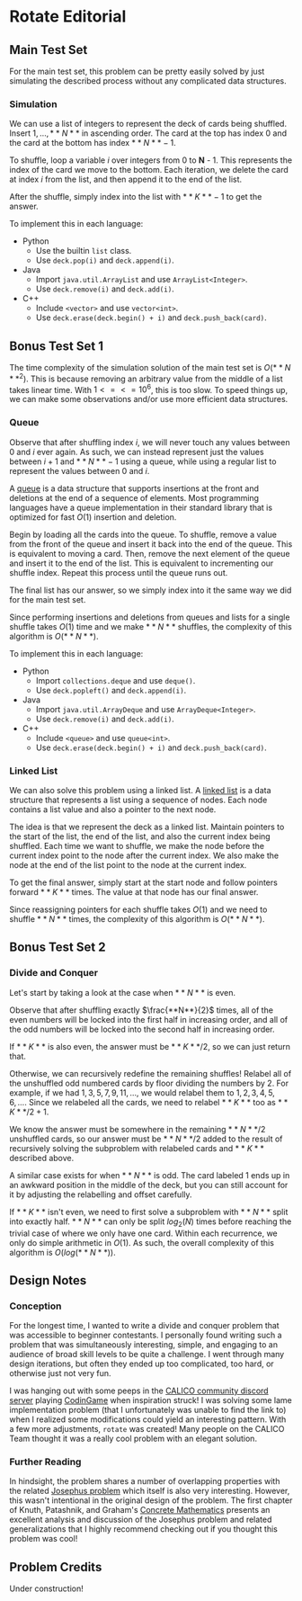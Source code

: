 # Rotate Editorial

## Main Test Set

For the main test set, this problem can be pretty easily solved by just simulating the described process without any complicated data structures.

### Simulation

We can use a list of integers to represent the deck of cards being shuffled. Insert $1, \ldots, **N**$ in ascending order. The card at the top has index 0 and the card at the bottom has index $**N** - 1$.

To shuffle, loop a variable $i$ over integers from 0 to **N** - 1. This represents the index of the card we move to the bottom. Each iteration, we delete the card at index $i$ from the list, and then append it to the end of the list.

After the shuffle, simply index into the list with $**K** - 1$ to get the answer.

To implement this in each language:
- Python
    - Use the builtin `list` class.
    - Use `deck.pop(i)` and `deck.append(i)`.
- Java
    - Import `java.util.ArrayList` and use `ArrayList<Integer>`.
    - Use `deck.remove(i)` and `deck.add(i)`.
- C++
    - Include `<vector>` and use `vector<int>`.
    - Use `deck.erase(deck.begin() + i)` and `deck.push_back(card)`.

## Bonus Test Set 1

The time complexity of the simulation solution of the main test set is $O(**N**^2)$. This is because removing an arbitrary value from the middle of a list takes linear time. With $1 <= <= 10^6$, this is too slow. To speed things up, we can make some observations and/or use more efficient data structures.

### Queue

Observe that after shuffling index $i$, we will never touch any values between $0$ and $i$ ever again. As such, we can instead represent just the values between $i + 1$ and $**N** - 1$ using a queue, while using a regular list to represent the values between $0$ and $i$.

A [queue](https://TODO) is a data structure that supports insertions at the front and deletions at the end of a sequence of elements. Most programming languages have a queue implementation in their standard library that is optimized for fast $O(1)$ insertion and deletion.

Begin by loading all the cards into the queue. To shuffle, remove a value from the front of the queue and insert it back into the end of the queue. This is equivalent to moving a card. Then, remove the next element of the queue and insert it to the end of the list. This is equivalent to incrementing our shuffle index. Repeat this process until the queue runs out.

The final list has our answer, so we simply index into it the same way we did for the main test set.

Since performing insertions and deletions from queues and lists for a single shuffle takes $O(1)$ time and we make $**N**$ shuffles, the complexity of this algorithm is $O(**N**)$.

To implement this in each language:
- Python
    - Import `collections.deque` and use `deque()`.
    - Use `deck.popleft()` and `deck.append(i)`.
- Java
    - Import `java.util.ArrayDeque` and use `ArrayDeque<Integer>`.
    - Use `deck.remove(i)` and `deck.add(i)`.
- C++
    - Include `<queue>` and use `queue<int>`.
    - Use `deck.erase(deck.begin() + i)` and `deck.push_back(card)`.

### Linked List

We can also solve this problem using a linked list. A [linked list](https://TODO) is a data structure that represents a list using a sequence of nodes. Each node contains a list value and also a pointer to the next node.

The idea is that we represent the deck as a linked list. Maintain pointers to the start of the list, the end of the list, and also the current index being shuffled. Each time we want to shuffle, we make the node before the current index point to the node after the current index. We also make the node at the end of the list point to the node at the current index.

To get the final answer, simply start at the start node and follow pointers forward $**K**$ times. The value at that node has our final answer.

Since reassigning pointers for each shuffle takes $O(1)$ and we need to shuffle $**N**$ times, the complexity of this algorithm is $O(**N**)$.

## Bonus Test Set 2

### Divide and Conquer

Let's start by taking a look at the case when $**N**$ is even.

Observe that after shuffling exactly $\frac{**N**}{2}$ times, all of the even numbers will be locked into the first half in increasing order, and all of the odd numbers will be locked into the second half in increasing order.

If $**K**$ is also even, the answer must be $**K** / 2$, so we can just return that.

Otherwise, we can recursively redefine the remaining shuffles! Relabel all of the unshuffled odd numbered cards by floor dividing the numbers by 2. For example, if we had $1, 3, 5, 7, 9, 11, \ldots$, we would relabel them to $1, 2, 3, 4, 5, 6, \ldots$. Since we relabeled all the cards, we need to relabel $**K**$ too as $**K** / 2 + 1$.

We know the answer must be somewhere in the remaining $**N** / 2$ unshuffled cards, so our answer must be $**N** / 2$ added to the result of recursively solving the subproblem with relabeled cards and $**K**$ described above.

A similar case exists for when $**N**$ is odd. The card labeled $1$ ends up in an awkward position in the middle of the deck, but you can still account for it by adjusting the relabelling and offset carefully.

If $**K**$ isn't even, we need to first solve a subproblem with $**N**$ split into exactly half. $**N**$ can only be split $log_2(N)$ times before reaching the trivial case of where we only have one card. Within each recurrence, we only do simple arithmetic in $O(1)$. As such, the overall complexity of this algorithm is $O(log(**N**))$.

## Design Notes

### Conception

For the longest time, I wanted to write a divide and conquer problem that was accessible to beginner contestants. I personally found writing such a problem that was simultaneously interesting, simple, and engaging to an audience of broad skill levels to be quite a challenge. I went through many design iterations, but often they ended up too complicated, too hard, or otherwise just not very fun.

I was hanging out with some peeps in the [CALICO community discord server](https://calico.cs.berkeley.edu/discord) playing [CodinGame](https://www.codingame.com) when inspiration struck! I was solving some lame implementation problem (that I unfortunately was unable to find the link to) when I realized some modifications could yield an interesting pattern. With a few more adjustments, `rotate` was created! Many people on the CALICO Team thought it was a really cool problem with an elegant solution.

### Further Reading

In hindsight, the problem shares a number of overlapping properties with the related [Josephus problem](https://en.wikipedia.org/wiki/Josephus_problem) which itself is also very interesting. However, this wasn't intentional in the original design of the problem. The first chapter of Knuth, Patashnik, and Graham's [Concrete Mathematics](https://doc.lagout.org/science/0_Computer%20Science/3_Theory/Mathematics/Concreate%20Mathematics.pdf) presents an excellent analysis and discussion of the Josephus problem and related generalizations that I highly recommend checking out if you thought this problem was cool!

## Problem Credits

Under construction!
